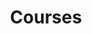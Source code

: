 ---
title: Courses
layout: courses
permalink: /courses
toc: false
sort_order: reverse
sort_by: year
classes: wide
---